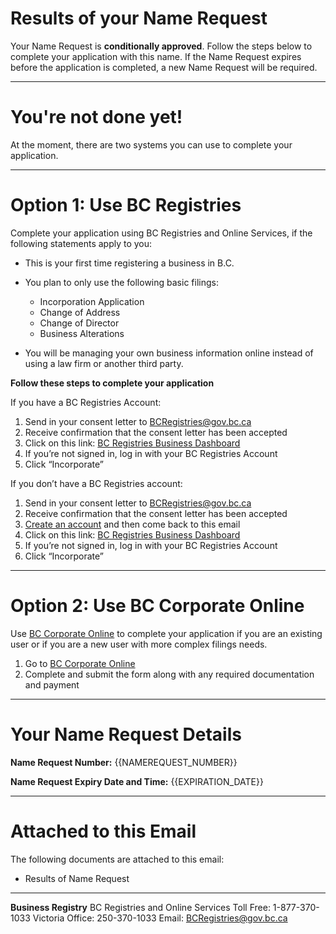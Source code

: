 # Results of your Name Request

Your Name Request is **conditionally approved**. Follow the steps below to complete your application with this name. If the Name Request expires before the application is completed, a new Name Request will be required.

---

# You\'re not done yet!

At the moment, there are two systems you can use to complete your application.

---

# Option 1: Use BC Registries

Complete your application using BC Registries and Online Services, if the following statements apply to you:

- This is your first time registering a business in B.C. 

- You plan to only use the following basic filings:
  - Incorporation Application
  - Change of Address
  - Change of Director
  - Business Alterations

- You will be managing your own business information online instead of using a law firm or another third party.

**Follow these steps to complete your application**

If you have a BC Registries Account:
1. Send in your consent letter to [BCRegistries@gov.bc.ca](BCRegistries@gov.bc.ca)
2. Receive confirmation that the consent letter has been accepted
3. Click on this link: [BC Registries Business Dashboard]({{MAGIC_LINK}})
4. If you’re not signed in, log in with your BC Registries Account
5. Click “Incorporate”

If you don’t have a BC Registries account:
1. Send in your consent letter to [BCRegistries@gov.bc.ca](BCRegistries@gov.bc.ca)
2. Receive confirmation that the consent letter has been accepted
3. [Create an account]({{BUSINESS_URL}}) and then come back to this email 
4. Click on this link: [BC Registries Business Dashboard]({{MAGIC_LINK}})
5. If you’re not signed in, log in with your BC Registries Account
6. Click “Incorporate”

---

# Option 2: Use BC Corporate Online

Use [BC Corporate Online]({{CORP_ONLINE_URL}}) to complete your application if you are an existing user or if you are a new user with more complex filings needs.

1. Go to [BC Corporate Online]({{CORP_ONLINE_URL}})
2. Complete and submit the form along with any required documentation and payment

---

# Your Name Request Details

**Name Request Number:**
{{NAMEREQUEST_NUMBER}}

**Name Request Expiry Date and Time:**
{{EXPIRATION_DATE}}

---

# Attached to this Email

The following documents are attached to this email:

* Results of Name Request

---

**Business Registry**
BC Registries and Online Services
Toll Free: 1-877-370-1033
Victoria Office: 250-370-1033
Email: [BCRegistries@gov.bc.ca](BCRegistries@gov.bc.ca)
